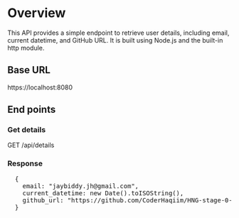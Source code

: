 <h1>Overview</h1>
<p>
  This API provides a simple endpoint to retrieve user details, including email, current datetime, and GitHub URL. It is built using Node.js and the built-in http module.
</p>

<h2>Base URL</h2>
<p>
  https://localhost:8080
</p>

<h2>End points</h2>
<h3>Get details</h3>
<p>
  GET /api/details
</p>

<h3>Response</h3>
<pre>
  {
    email: "jaybiddy.jh@gmail.com",
    current_datetime: new Date().toISOString(), 
    github_url: "https://github.com/CoderHaqiim/HNG-stage-0-0"
  }
</pre>
